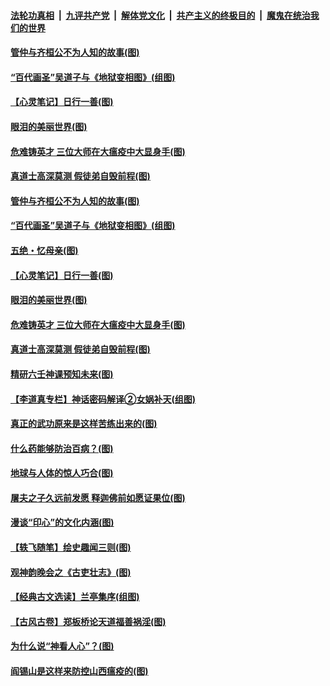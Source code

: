 ####  [法轮功真相](../../../../basic/blob/master/README.md?t=05100303) &nbsp;|&nbsp; [九评共产党](../../../../9ping.md/blob/master/README.md?t=05100303) &nbsp;|&nbsp; [解体党文化](../../../../jtdwh.md/blob/master/README.md?t=05100303)  &nbsp;|&nbsp; [共产主义的终极目的](../../../../gczydzjmd.md/blob/master/README.md?t=05100303) &nbsp;|&nbsp; [魔鬼在统治我们的世界](../../../../mgztzwmdsj.md/blob/master/README.md?t=05100303) 

#### [管仲与齐桓公不为人知的故事(图)](../pages/p7/932513.md?t=05100303) 

#### [“百代画圣”吴道子与《地狱变相图》(组图)](../pages/p7/931511.md?t=05100303) 

#### [【心灵笔记】日行一善(图)](../pages/p7/932383.md?t=05100303) 

#### [眼泪的美丽世界(图)](../pages/p7/932172.md?t=05100303) 

#### [危难铸英才 三位大师在大瘟疫中大显身手(图)](../pages/p7/932385.md?t=05100303) 

#### [真道士高深莫测 假徒弟自毁前程(图)](../pages/p7/932140.md?t=05100303) 

#### [管仲与齐桓公不为人知的故事(图)](../pages/p7/932513.md?t=05100303) 

#### [“百代画圣”吴道子与《地狱变相图》(组图)](../pages/p7/931511.md?t=05100303) 

#### [五绝・忆母亲(图)](../pages/p7/932641.md?t=05100303) 

#### [【心灵笔记】日行一善(图)](../pages/p7/932383.md?t=05100303) 

#### [眼泪的美丽世界(图)](../pages/p7/932172.md?t=05100303) 

#### [危难铸英才 三位大师在大瘟疫中大显身手(图)](../pages/p7/932385.md?t=05100303) 

#### [真道士高深莫测 假徒弟自毁前程(图)](../pages/p7/932140.md?t=05100303) 

#### [精研六壬神课预知未来(图)](../pages/p7/932170.md?t=05100303) 

#### [【李道真专栏】神话密码解译②女娲补天(组图)](../pages/p7/931860.md?t=05100303) 

#### [真正的武功原来是这样苦练出来的(图)](../pages/p7/932304.md?t=05100303) 

#### [什么药能够防治百病？(图)](../pages/p7/932193.md?t=05100303) 

#### [地球与人体的惊人巧合(图)](../pages/p7/932139.md?t=05100303) 

#### [屠夫之子久远前发愿 释迦佛前如愿证果位(图)](../pages/p7/932129.md?t=05100303) 

#### [漫谈“印心”的文化内涵(图)](../pages/p7/931849.md?t=05100303) 

#### [【轶飞随笔】绘史趣闻三则(图)](../pages/p7/931850.md?t=05100303) 

#### [观神韵晚会之《古吏壮志》(图)](../pages/p7/929040.md?t=05100303) 

#### [【经典古文选读】兰亭集序(组图)](../pages/p7/932055.md?t=05100303) 

#### [【古风古卷】郑板桥论天道福善祸淫(图)](../pages/p7/932052.md?t=05100303) 

#### [为什么说“神看人心”？(图)](../pages/p7/931996.md?t=05100303) 

#### [阎锡山是这样来防控山西瘟疫的(图)](../pages/p7/931952.md?t=05100303) 

